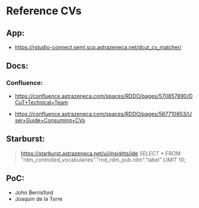 # Reference CVs

## App:

- https://rstudio-connect.seml.scp.astrazeneca.net/dcut_cv_matcher/


## Docs:

### Confluence:
 
- https://confluence.astrazeneca.com/spaces/RDDO/pages/570857890/DCuT+Technical+Team
 
- https://confluence.astrazeneca.com/spaces/RDDO/pages/567710853/User+Guide+Consuming+CVs
 

## Starburst:

> https://starburst.astrazeneca.net/ui/insights/ide
> SELECT * FROM "rdm_controlled_vocabularies"."rnd_rdm_pub.rdm"."label" LIMIT 10;
 
## PoC:
- John Berrisford
- Joaquin de la Torre 
